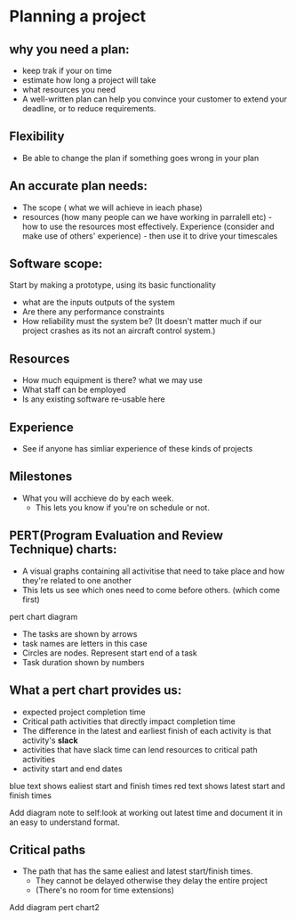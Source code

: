 # Planning a project

## why you need a plan:
* keep trak if your on time
* estimate how long a project will take
* what resources you need
* A well-written plan can help you convince your customer to extend your deadline, or to reduce requirements.

## Flexibility
* Be able to change the plan if something goes wrong in your plan

## An accurate plan needs:
* The scope ( what we will achieve in ieach phase)
* resources (how many people can we have working in parralell etc) - how to use the resources most effectively.
Experience (consider and make use of others' experience) - then use it to drive your timescales

## Software scope:
Start by making a prototype, using its basic functionality
* what are the inputs outputs of the system
* Are there any performance constraints
* How reliability must the system be? (It doesn't matter much if our project crashes as its not an aircraft control system.)

## Resources
* How much equipment is there? what we may use
* What staff can be employed 
* Is any existing software re-usable here

## Experience
* See if anyone has simliar experience of these kinds of projects

## Milestones
* What you will acchieve do by each week.
    * This lets you know if you're on schedule or not.

## PERT(Program Evaluation and Review Technique) charts:
* A visual graphs containing all activitise that need to take place and how they're related to one another
* This lets us see which ones need to come before others. (which come first)

pert chart diagram

* The tasks are shown by arrows
* task names are letters in this case
* Circles are nodes. Represent start end of a task
* Task duration shown by numbers

## What a pert chart provides us:
* expected project completion time
* Critical path activities that directly impact completion time
* The difference in the latest and earliest finish of each activity is that activity's **slack**
* activities that have slack time can lend resources to critical path activities
* activity start and end dates


blue text shows ealiest start and finish times
red text shows latest start and finish times

Add diagram
note to self:look at working out latest time and document it in an easy to understand format.


## Critical paths
* The path that has the same ealiest and latest start/finish times.
    * They cannot be delayed otherwise they delay the entire project
    * (There's no room for time extensions)

Add diagram pert chart2



